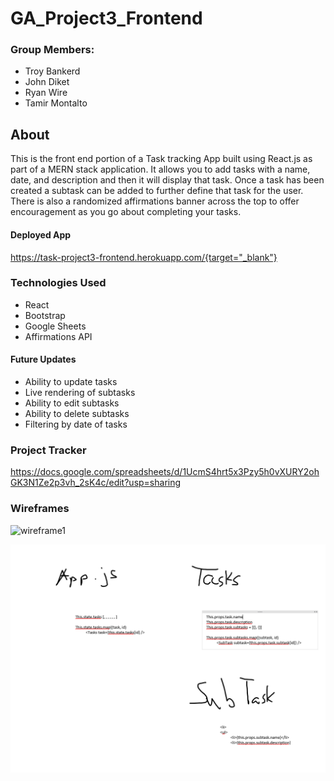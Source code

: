 # GA_Project3_Frontend
### Group Members:
- Troy Bankerd
- John Diket
- Ryan Wire
- Tamir Montalto

## About

This is the front end portion of a Task tracking App built using React.js as part of a MERN stack application.  It allows you to add tasks with a name, date, and description and then it will display that task.  Once a task has been created a subtask can be added to further define that task for the user.  There is also a randomized affirmations banner across the top to offer encouragement as you go about completing your tasks.

#### Deployed App
https://task-project3-frontend.herokuapp.com/{target="_blank"}

### Technologies Used
- React
- Bootstrap
- Google Sheets
- Affirmations API

#### Future Updates
- Ability to update tasks
- Live rendering of subtasks
- Ability to edit subtasks
- Ability to delete subtasks
- Filtering by date of tasks

### Project Tracker
https://docs.google.com/spreadsheets/d/1UcmS4hrt5x3Pzy5h0vXURY2ohGK3N1Ze2p3vh_2sK4c/edit?usp=sharing

### Wireframes

![wireframe1](assets/images/ProjectWireframe.PNG)

![wireframe1](assets\images\ProjectWifeframe2.PNG)